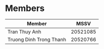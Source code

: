 # Members
| Member | MSSV |  
| --- | ---|
| Tran Thuy Anh |  20521085 |
| Truong Dinh Trong Thanh | 20520766 | 
